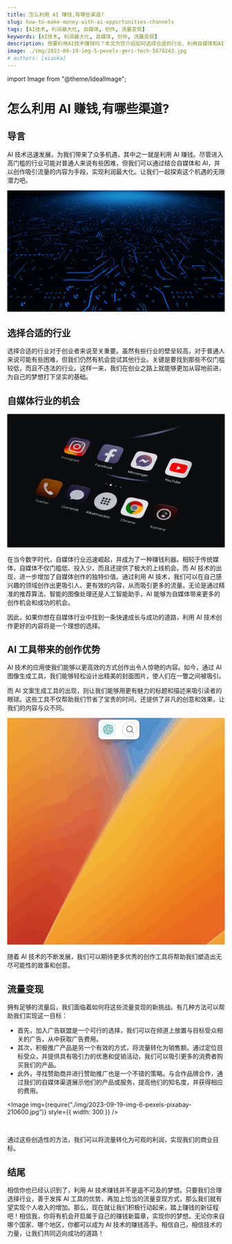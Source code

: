 ```yaml
---
title: 怎么利用 AI 赚钱,有哪些渠道?
slug: how-to-make-money-with-ai-opportunities-channels
tags: [AI技术, 利润最大化, 自媒体, 创作, 流量变现]
keywords: [AI技术, 利润最大化, 自媒体, 创作, 流量变现]
description: 想要利用AI技术赚钱吗？本文为您介绍如何选择合适的行业、利用自媒体和AI工具吸引流量，以及流量变现的方法。了解利用AI技术赚钱的机会与方法，实现个人收入增长的可能性！
image: ./img/2023-09-19-img-5-pexels-geri-tech-5678243.jpg
# authors: [xiaoka]
---
```


import Image from "@theme/IdealImage";

# 怎么利用 AI 赚钱,有哪些渠道?

## 导言

AI 技术迅速发展，为我们带来了众多机遇，其中之一就是利用 AI 赚钱。尽管进入高门槛的行业可能对普通人来说有些困难，但我们可以通过结合自媒体和 AI，并以创作吸引流量的内容为手段，实现利润最大化。让我们一起探索这个机遇的无限潜力吧。

![](./img/2023-09-19-img-4.png)

<!-- truncate -->

## 选择合适的行业

选择合适的行业对于创业者来说至关重要。虽然有些行业的壁垒较高，对于普通人来说可能有些困难，但我们仍然有机会尝试其他行业。关键是要找到那些不仅门槛较低，而且不违法的行业。这样一来，我们在创业之路上就能够更加从容地前进，为自己的梦想打下坚实的基础。

## 自媒体行业的机会

![](./img/2023-09-19-img-5-pexels-geri-tech-5678243.jpg)

在当今数字时代，自媒体行业迅速崛起，并成为了一种赚钱利器。相较于传统媒体，自媒体不仅门槛低、投入少，而且还提供了极大的上线机会。而 AI 技术的出现，进一步增加了自媒体创作的独特价值。通过利用 AI 技术，我们可以在自己感兴趣的领域创作出更吸引人、更有效的内容，从而吸引更多的流量。无论是通过精准的推荐算法、智能的图像处理还是人工智能助手，AI 能够为自媒体带来更多的创作机会和成功的机会。

因此，如果你想在自媒体行业中找到一条快速成长与成功的道路，利用 AI 技术创作更好的内容将是一个理想的选择。

## AI 工具带来的创作优势

AI 技术的应用使我们能够以更高效的方式创作出令人惊艳的内容。如今，通过 AI 图像生成工具，我们能够轻松设计出精美的封面图片，使人们在一瞥之间被吸引。

而 AI 文案生成工具的出现，则让我们能够用更有魅力的标题和描述来吸引读者的眼球。这些工具不仅帮助我们节省了宝贵的时间，还提供了非凡的创意和效果，让我们的内容与众不同。

![](./img/2023-08-06-img-17-gpt-ai-flow-show.gif)

随着 AI 技术的不断发展，我们可以期待更多优秀的创作工具将帮助我们塑造出无尽可能性的故事和创意。

## 流量变现

拥有足够的流量后，我们面临着如何将这些流量变现的新挑战。有几种方法可以帮助我们实现这一目标：

- 首先，加入广告联盟是一个可行的选择，我们可以在频道上放置与目标受众相关的广告，从中获取广告费用。
- 其次，积极推广产品是另一个有效的方式，将流量转化为销售额。通过定位目标受众，并提供具有吸引力的优惠和促销活动，我们可以吸引更多的消费者购买我们的产品。
- 此外，寻找赞助商并进行赞助推广也是一个不错的策略。与合作品牌合作，通过我们的自媒体渠道展示他们的产品或服务，提高他们的知名度，并获得相应的费用。

<Image img={require("./img/2023-09-19-img-6-pexels-pixabay-210600.jpg")} style={{ width: 300 }} />

<br />

通过这些创造性的方法，我们可以将流量转化为可观的利润，实现我们的商业目标。

## 结尾

相信你也已经认识到了，利用 AI 技术赚钱并不是遥不可及的梦想。只要我们合理选择行业，善于发挥 AI 工具的优势，再加上恰当的流量变现方式，那么我们就有望实现个人收入的增加。那么，现在就让我们积极行动起来，踏上赚钱的新征程吧！相信我，你将有机会开启属于自己的赚钱新篇章，实现你的梦想。无论你来自哪个国家、哪个地区，你都可以成为 AI 技术的赚钱高手。相信自己，相信技术的力量，让我们共同迈向成功的道路！
